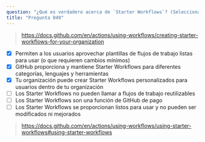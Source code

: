 ```yaml
---
question: "¿Qué es verdadero acerca de `Starter Workflows`? (Selecciona tres.)"
title: "Pregunta 049"
---
```



> https://docs.github.com/en/actions/using-workflows/creating-starter-workflows-for-your-organization
- [x] Permiten a los usuarios aprovechar plantillas de flujos de trabajo listas para usar (o que requieren cambios mínimos)
- [x] GitHub proporciona y mantiene Starter Workflows para diferentes categorías, lenguajes y herramientas
- [x] Tu organización puede crear Starter Workflows personalizados para usuarios dentro de tu organización
- [ ] Los Starter Workflows no pueden llamar a flujos de trabajo reutilizables
- [ ] Los Starter Workflows son una función de GitHub de pago
- [ ] Los Starter Workflows se proporcionan listos para usar y no pueden ser modificados ni mejorados
> https://docs.github.com/en/actions/using-workflows/using-starter-workflows#using-starter-workflows

